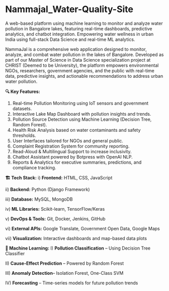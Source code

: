 # Nammajal_Water-Quality-Site
A web-based platform using machine learning to monitor and analyze water pollution in Bangalore lakes, featuring real-time dashboards, predictive analytics, and chatbot integration. Empowering water wellness in urban India using full-stack Data Science and real-time ML analytics.

NammaJal is a comprehensive web application designed to monitor, analyze, and combat water pollution in the lakes of Bangalore. Developed as part of our Master of Science in Data Science specialization project at CHRIST (Deemed to be University), the platform empowers environmental NGOs, researchers, government agencies, and the public with real-time data, predictive insights, and actionable recommendations to address urban water pollution.

**🔍 Key Features:**

1) Real-time Pollution Monitoring using IoT sensors and government datasets.
2) Interactive Lake Map Dashboard with pollution insights and trends.
3) Pollution Source Detection using Machine Learning (Decision Tree, Random Forest).
4) Health Risk Analysis based on water contaminants and safety thresholds.
5) User Interfaces tailored for NGOs and general public.
6) Complaint Registration System for community reporting.
7) Read-Aloud & Multilingual Support to increase inclusivity.
8) Chatbot Assistant powered by Botpress with OpenAI NLP.
9) Reports & Analytics for executive summaries, predictions, and compliance tracking.

**🏗️ Tech Stack:**
i) **Frontend:** HTML, CSS, JavaScript

ii) **Backend:** Python (Django Framework)

iii) **Database:** MySQL, MongoDB

iv) **ML Libraries:** Scikit-learn, TensorFlow/Keras

v) **DevOps & Tools:** Git, Docker, Jenkins, GitHub

vi) **External APIs:** Google Translate, Government Open Data, Google Maps

vii) **Visualization:** Interactive dashboards and map-based data plots

**🧠 Machine Learning:**
I) **Pollution Classification** – Using Decision Tree Classifier

II) **Cause-Effect Prediction** – Powered by Random Forest

III) **Anomaly Detection**– Isolation Forest, One-Class SVM

IV) **Forecasting** – Time-series models for future pollution trends
